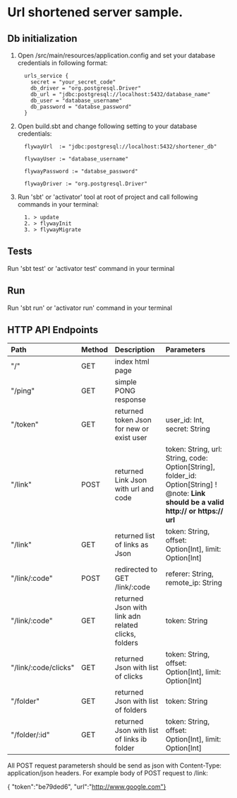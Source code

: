 Url shortened server sample.
====================

## Db initialization

1. Open /src/main/resources/application.config and set your database credentials
   in following format:

         urls_service {
           secret = "your_secret_code"
           db_driver = "org.postgresql.Driver"
           db_url = "jdbc:postgresql://localhost:5432/database_name"
           db_user = "database_username"
           db_password = "databse_password"
         }

2. Open build.sbt and change following setting to your database credentials:

         flywayUrl  := "jdbc:postgresql://localhost:5432/shortener_db"

         flywayUser := "database_username"

         flywayPassword := "databse_password"

         flywayDriver := "org.postgresql.Driver"

3. Run 'sbt' or 'activator' tool at root of project and call following commands
   in your terminal:

         1. > update
         2. > flywayInit
         3. > flywayMigrate


## Tests

Run 'sbt test' or 'activator test' command in your terminal

## Run

Run 'sbt run' or 'activator run' command in your terminal

## HTTP API Endpoints

|Path                  | Method | Description                                         | Parameters
|:---------------------|:-------| :---------------------------------------------------|:-----------
| "/"                  | GET    | index html page                                     |
| "/ping"              | GET    | simple PONG response                                |
| "/token"             | GET    | returned token Json for new or exist user           | user_id: Int, secret: String
| "/link"              | POST   | returned Link Json with url and code                | token: String, url: String, code: Option[String], folder_id: Option[String] ! @note: **Link should be a valid http:// or https:// url**
| "/link"              | GET    | returned list of links as Json                      | token: String,  offset: Option[Int], limit: Option[Int]
| "/link/:code"        | POST   | redirected to GET /link/:code                       | referer: String, remote_ip: String
| "/link/:code"        | GET    | returned Json with link adn related clicks, folders | token: String
| "/link/:code/clicks" | GET    | returned Json with list of clicks                   | token: String,  offset: Option[Int], limit: Option[Int]
| "/folder"            | GET    | returned Json with list of folders                  | token: String
| "/folder/:id"        | GET    | returned Json with list of links ib folder          | token: String,  offset: Option[Int], limit: Option[Int]

All POST request parametersh should be send as json with Content-Type: application/json headers.
For example body of POST request to /link:

{ "token":"be79ded6", "url":"http://www.google.com"}


